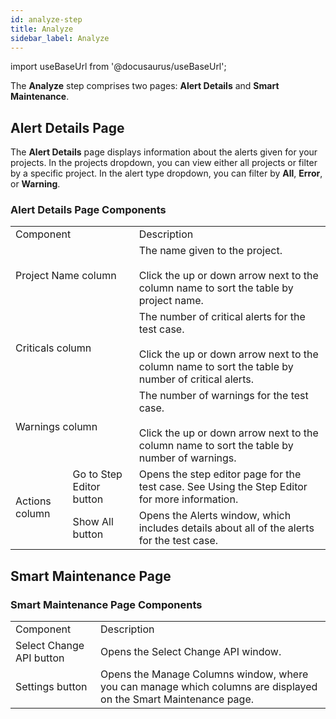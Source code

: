 ```yaml
---
id: analyze-step
title: Analyze
sidebar_label: Analyze
---
```


import useBaseUrl from '@docusaurus/useBaseUrl';

The **Analyze** step comprises two pages: **Alert Details** and **Smart Maintenance**.

## Alert Details Page
The **Alert Details** page displays information about the alerts given for your projects. In the projects dropdown, you can view either all projects or filter by a specific project. In the alert type dropdown, you can filter by **All**, **Error**, or **Warning**.

### Alert Details Page Components

<table>
  <tr>
    <td colspan='2'>Component
    </td>
    <td>Description
    </td>
  </tr>
  <tr>
    <td colspan='2'>Project Name column
    </td>
    <td>The name given to the project.<br/><br/>Click the up or down arrow next to the column name to sort the table by project name.
    </td>
  </tr>
  <tr>
    <td colspan='2'>Criticals column
    </td>
    <td>The number of critical alerts for the test case.<br/><br/>Click the up or down arrow next to the column name to sort the table by number of critical alerts.
    </td>
  </tr>
  <tr>
    <td colspan='2'>Warnings column
    </td>
    <td>The number of warnings for the test case.<br/><br/>Click the up or down arrow next to the column name to sort the table by number of warnings.
    </td>
  </tr>
  <tr>
    <td rowspan='2'>Actions column
    </td>
    <td>Go to Step Editor button
    </td>
    <td>Opens the step editor page for the test case. See Using the Step Editor for more information.
    </td>
  </tr>
  <tr>
    <td>Show All button
    </td>
    <td>Opens the Alerts window, which includes details about all of the alerts for the test case.
    </td>
  </tr>
</table>

## Smart Maintenance Page

### Smart Maintenance Page Components

<table>
  <tr>
    <td>Component
    </td>
    <td>Description
    </td>
  </tr>
  <tr>
    <td>Select Change API button
    </td>
    <td>Opens the Select Change API window.
    </td>
  </tr>
  <tr>
    <td>Settings button
    </td>
    <td>Opens the Manage Columns window, where you can manage which columns are displayed on the Smart Maintenance page.
    </td>
  </tr>
</table>
